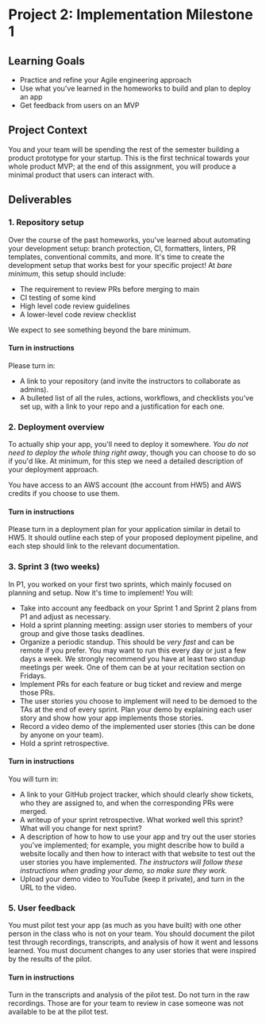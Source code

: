 # Project 2: Implementation Milestone 1

## Learning Goals

- Practice and refine your Agile engineering approach
- Use what you've learned in the homeworks to build and plan to deploy an app
- Get feedback from users on an MVP

## Project Context

You and your team will be spending the rest of the semester building
a product prototype for your startup. This is the first technical
towards your whole product MVP; at the end of this assignment, you
will produce a minimal product that users can interact with.

## Deliverables

### 1. Repository setup

Over the course of the past homeworks, you've learned about automating
your development setup: branch protection, CI, formatters, linters,
PR templates, conventional commits, and more. It's time to create
the development setup that works best for your specific project!
At *bare minimum*, this setup should include:

- The requirement to review PRs before merging to main
- CI testing of some kind
- High level code review guidelines
- A lower-level code review checklist 

We expect to see something beyond the bare minimum. 

#### Turn in instructions

Please turn in:

- A link to your repository (and invite the instructors to
collaborate as admins).
- A bulleted list of all the rules, actions, workflows, and checklists
you've set up, with a link to your repo and a justification for each
one.

### 2. Deployment overview

To actually ship your app, you'll need to deploy it somewhere.
*You do not need to deploy the whole thing right away*, though you
can choose to do so if you'd like. At minimum, for this step
we need a detailed description of your deployment approach.

You have access to an AWS account (the account from HW5) and
AWS credits if you choose to use them. 

#### Turn in instructions

Please turn in a deployment plan for your application similar in
detail to HW5. It should outline each step of your proposed
deployment pipeline, and each step should link to the relevant
documentation.

### 3. Sprint 3 (two weeks)

In P1, you worked on your first two sprints, which mainly focused on planning and setup. 
Now it's time to implement! You will:

- Take into account any feedback on your Sprint 1 and Sprint 2 plans from P1 and
adjust as necessary.
- Hold a sprint planning meeting: assign user stories to members of your
group and give those tasks deadlines.
- Organize a periodic standup. This should be *very fast* and can be
remote if you prefer. You may want to run this every day or just a few days a week. We strongly recommend you have at least two standup meetings per week. One of them can be at your recitation section on Fridays.
- Implement PRs for each feature or bug ticket and review and merge those PRs.
- The user stories you choose to implement will need to be demoed to the TAs at the end of every sprint. Plan your demo by explaining each user story and show how your app implements those stories.  
- Record a video demo of the implemented user stories (this can be done by anyone on your team).
- Hold a sprint retrospective.

#### Turn in instructions

You will turn in:
- A link to your GitHub project tracker, which should clearly show
tickets, who they are assigned to, and when the corresponding PRs
were merged.
- A writeup of your sprint retrospective. What worked well
this sprint? What will you change for next sprint?
- A description of how to how to use your app and try out the
user stories you've implemented; for example, you might describe
how to build a website locally and then how to interact with
that website to test out the user stories you have implemented. *The instructors
will follow these instructions when grading your demo, so make sure they work.* 
- Upload your demo video to YouTube (keep it private), and turn in the URL to the video.


### 5. User feedback

You must pilot test your app (as much as you have built) with one other person in the class who is not on your team. You should document the pilot test through recordings, transcripts, and analysis of how it went and lessons learned. You must document changes to any user stories that were inspired by the results of the pilot. 

#### Turn in instructions

Turn in the transcripts and analysis of the pilot test. Do not turn in the raw recordings. Those are for your team to review in case someone was not available to be at the pilot test.


